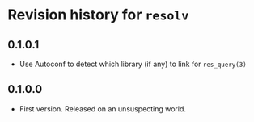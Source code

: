 # Revision history for `resolv`

## 0.1.0.1

* Use Autoconf to detect which library (if any) to link for `res_query(3)`

## 0.1.0.0

* First version. Released on an unsuspecting world.

